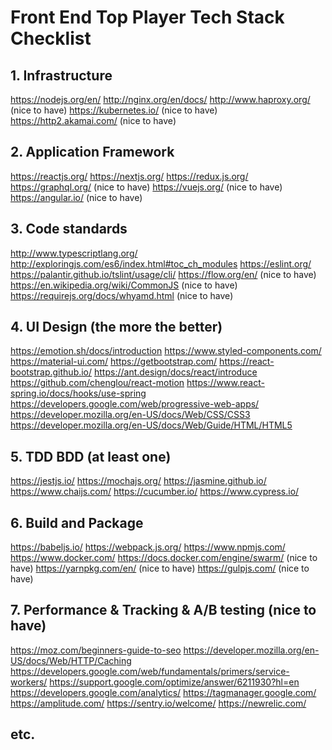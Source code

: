 # Front End Top Player Tech Stack Checklist

## 1. Infrastructure

https://nodejs.org/en/
http://nginx.org/en/docs/
http://www.haproxy.org/ (nice to have)
https://kubernetes.io/ (nice to have)
https://http2.akamai.com/ (nice to have)

## 2. Application Framework

https://reactjs.org/
https://nextjs.org/
https://redux.js.org/
https://graphql.org/ (nice to have)
https://vuejs.org/ (nice to have)
https://angular.io/ (nice to have)

## 3. Code standards

http://www.typescriptlang.org/
http://exploringjs.com/es6/index.html#toc_ch_modules
https://eslint.org/
https://palantir.github.io/tslint/usage/cli/
https://flow.org/en/ (nice to have)
https://en.wikipedia.org/wiki/CommonJS (nice to have)
https://requirejs.org/docs/whyamd.html (nice to have)

## 4. UI Design (the more the better)

https://emotion.sh/docs/introduction
https://www.styled-components.com/
https://material-ui.com/
https://getbootstrap.com/
https://react-bootstrap.github.io/
https://ant.design/docs/react/introduce
https://github.com/chenglou/react-motion
https://www.react-spring.io/docs/hooks/use-spring
https://developers.google.com/web/progressive-web-apps/
https://developer.mozilla.org/en-US/docs/Web/CSS/CSS3
https://developer.mozilla.org/en-US/docs/Web/Guide/HTML/HTML5

## 5. TDD BDD (at least one)

https://jestjs.io/
https://mochajs.org/
https://jasmine.github.io/
https://www.chaijs.com/
https://cucumber.io/
https://www.cypress.io/

## 6. Build and Package

https://babeljs.io/
https://webpack.js.org/
https://www.npmjs.com/
https://www.docker.com/
https://docs.docker.com/engine/swarm/ (nice to have)
https://yarnpkg.com/en/ (nice to have)
https://gulpjs.com/ (nice to have)

## 7. Performance & Tracking & A/B testing (nice to have)

https://moz.com/beginners-guide-to-seo
https://developer.mozilla.org/en-US/docs/Web/HTTP/Caching
https://developers.google.com/web/fundamentals/primers/service-workers/
https://support.google.com/optimize/answer/6211930?hl=en
https://developers.google.com/analytics/
https://tagmanager.google.com/
https://amplitude.com/
https://sentry.io/welcome/
https://newrelic.com/

## etc.
